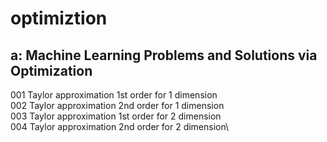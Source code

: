 # optimiztion
## a: Machine Learning Problems and Solutions via Optimization
001 Taylor approximation 1st order for 1 dimension\
002 Taylor approximation 2nd order for 1 dimension\
003 Taylor approximation 1st order for 2 dimension\
004 Taylor approximation 2nd order for 2 dimension\
